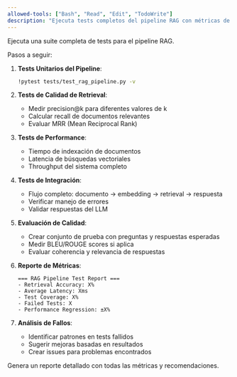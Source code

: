 ```yaml
---
allowed-tools: ["Bash", "Read", "Edit", "TodoWrite"]
description: "Ejecuta tests completos del pipeline RAG con métricas de calidad"
---
```


Ejecuta una suite completa de tests para el pipeline RAG.

Pasos a seguir:

1. **Tests Unitarios del Pipeline**:
   ```bash
   !pytest tests/test_rag_pipeline.py -v
   ```

2. **Tests de Calidad de Retrieval**:
   - Medir precision@k para diferentes valores de k
   - Calcular recall de documentos relevantes
   - Evaluar MRR (Mean Reciprocal Rank)

3. **Tests de Performance**:
   - Tiempo de indexación de documentos
   - Latencia de búsquedas vectoriales
   - Throughput del sistema completo

4. **Tests de Integración**:
   - Flujo completo: documento → embedding → retrieval → respuesta
   - Verificar manejo de errores
   - Validar respuestas del LLM

5. **Evaluación de Calidad**:
   - Crear conjunto de prueba con preguntas y respuestas esperadas
   - Medir BLEU/ROUGE scores si aplica
   - Evaluar coherencia y relevancia de respuestas

6. **Reporte de Métricas**:
   ```
   === RAG Pipeline Test Report ===
   - Retrieval Accuracy: X%
   - Average Latency: Xms
   - Test Coverage: X%
   - Failed Tests: X
   - Performance Regression: ±X%
   ```

7. **Análisis de Fallos**:
   - Identificar patrones en tests fallidos
   - Sugerir mejoras basadas en resultados
   - Crear issues para problemas encontrados

Genera un reporte detallado con todas las métricas y recomendaciones.